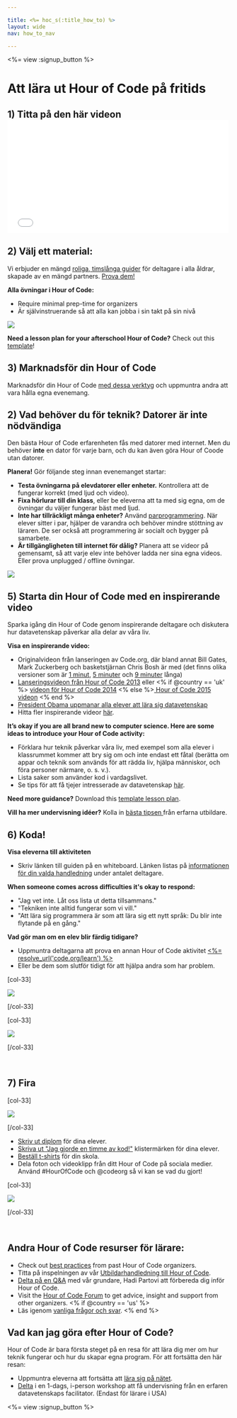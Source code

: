 ```yaml
---

title: <%= hoc_s(:title_how_to) %>
layout: wide
nav: how_to_nav

---
```


<%= view :signup_button %>

# Att lära ut Hour of Code på fritids

## 1) Titta på den här videon <iframe width="500" height="255" src="//www.youtube.com/embed/SrnvvWDm73k" frameborder="0" allowfullscreen></iframe>
## 2) Välj ett material:

Vi erbjuder en mängd [roliga, timslånga guider](<%= resolve_url('https://code.org/learn') %>) för deltagare i alla åldrar, skapade av en mängd partners. [Prova dem!](<%= resolve_url("https://code.org/learn") %>)

**Alla övningar i Hour of Code:**

  * Require minimal prep-time for organizers
  * Är självinstruerande så att alla kan jobba i sin takt på sin nivå

[![](/images/fit-700/tutorials.png)](<%= resolve_url('https://code.org/learn') %>)

**Need a lesson plan for your afterschool Hour of Code?** Check out this [template](/files/AfterschoolEducatorLessonPlanOutline.docx)!

## 3) Marknadsför din Hour of Code

Marknadsför din Hour of Code [med dessa verktyg](<%= resolve_url('/promote') %>) och uppmuntra andra att vara hålla egna evenemang.

## 2) Vad behöver du för teknik? Datorer är inte nödvändiga

Den bästa Hour of Code erfarenheten fås med datorer med internet. Men du behöver **inte** en dator för varje barn, och du kan även göra Hour of Coode utan datorer.

**Planera!** Gör följande steg innan evenemanget startar:

  * **Testa övningarna på elevdatorer eller enheter.** Kontrollera att de fungerar korrekt (med ljud och video).
  * **Fixa hörlurar till din klass**, eller be eleverna att ta med sig egna, om de övningar du väljer fungerar bäst med ljud.
  * **Inte har tillräckligt många enheter?** Använd [parprogrammering](https://www.youtube.com/watch?v=vgkahOzFH2Q). När elever sitter i par, hjälper de varandra och behöver mindre stöttning av läraren. De ser också att programmering är socialt och bygger på samarbete.
  * **Är tillgängligheten till internet för dålig?** Planera att se videor på gemensamt, så att varje elev inte behöver ladda ner sina egna videos. Eller prova unplugged / offline övningar.

![](/images/fit-350/group_ipad.jpg)

## 5) Starta din Hour of Code med en inspirerande video

Sparka igång din Hour of Code genom inspirerande deltagare och diskutera hur datavetenskap påverkar alla delar av våra liv.

**Visa en inspirerande video:**

  * Originalvideon från lanseringen av Code.org, där bland annat Bill Gates, Mark Zuckerberg och basketstjärnan Chris Bosh är med (det finns olika versioner som är [1 minut](https://www.youtube.com/watch?v=qYZF6oIZtfc), [5 minuter](https://www.youtube.com/watch?v=nKIu9yen5nc) och [9 minuter](https://www.youtube.com/watch?v=dU1xS07N-FA) långa)
  * [Lanseringsvideon från Hour of Code 2013](https://www.youtube.com/watch?v=FC5FbmsH4fw) eller <% if @country == 'uk' %> [ videon för Hour of Code 2014](https://www.youtube.com/watch?v=7L97YMYqLHc) <% else %>[ Hour of Code 2015 videon](https://www.youtube.com/watch?v=7L97YMYqLHc) <% end %>
  * [President Obama uppmanar alla elever att lära sig datavetenskap](https://www.youtube.com/watch?v=6XvmhE1J9PY)
  * Hitta fler inspirerande videor [här](https://www.youtube.com/playlist?list=PLzdnOPI1iJNfpD8i4Sx7U0y2MccnrNZuP).

**It’s okay if you are all brand new to computer science. Here are some ideas to introduce your Hour of Code activity:**

  * Förklara hur teknik påverkar våra liv, med exempel som alla elever i klassrummet kommer att bry sig om och inte endast ett fåtal (berätta om appar och teknik som används för att rädda liv, hjälpa människor, och föra personer närmare, o. s. v.).
  * Lista saker som använder kod i vardagslivet.
  * Se tips för att få tjejer intresserade av datavetenskap [här](<%= resolve_url('https://code.org/girls') %>).

**Need more guidance?** Download this [template lesson plan](/files/AfterschoolEducatorLessonPlanOutline.docx).

**Vill ha mer undervisning idéer?** Kolla in [bästa tipsen ](http://www.slideshare.net/TeachCode/hour-of-code-best-practices-for-successful-educators-51273466) från erfarna utbildare.

## 6) Koda!

**Visa eleverna till aktiviteten**

  * Skriv länken till guiden på en whiteboard. Länken listas på [informationen för din valda handledning](<%= resolve_url('https://code.org/learn') %>) under antalet deltagare.

**When someone comes across difficulties it's okay to respond:**

  * "Jag vet inte. Låt oss lista ut detta tillsammans."
  * "Tekniken inte alltid fungerar som vi vill."
  * "Att lära sig programmera är som att lära sig ett nytt språk: Du blir inte flytande på en gång."

**Vad gör man om en elev blir färdig tidigare?**

  * Uppmuntra deltagarna att prova en annan Hour of Code aktivitet [<%= resolve_url('code.org/learn') %>](<%= resolve_url('https://code.org/learn') %>)
  * Eller be dem som slutför tidigt för att hjälpa andra som har problem.

[col-33]

![](/images/fit-250/highschoolgirls.jpeg)

[/col-33]

[col-33]

![](/images/fit-300/group_ar.jpg)

[/col-33]

<p style="clear:both">
  &nbsp;
</p>

## 7) Fira

[col-33]

![](/images/fit-300/boy-certificate.jpg)

[/col-33]

  * [Skriv ut diplom](<%= resolve_url('https://code.org/certificates') %>) för dina elever.
  * [Skriva ut "Jag gjorde en timme av kod!"](<%= resolve_url('/promote/resources#stickers') %>) klistermärken för dina elever.
  * [Beställ t-shirts](http://blog.code.org/post/132608499493/hour-of-code-shirts-and-more) för din skola.
  * Dela foton och videoklipp från ditt Hour of Code på sociala medier. Använd #HourOfCode och @codeorg så vi kan se vad du gjort!

[col-33]

![](/images/fit-260/highlight-certificates.jpg)

[/col-33]

<p style="clear:both">
  &nbsp;
</p>

## Andra Hour of Code resurser för lärare:

  * Check out [best practices](http://www.slideshare.net/TeachCode/hour-of-code-best-practices-for-successful-educators-51273466) from past Hour of Code organizers. 
  * Titta på inspelningen av vår [Utbildarhandledning till Hour of Code](https://youtu.be/EJeMeSW2-Mw).
  * [Delta på en Q&A](http://www.eventbrite.com/e/ask-your-final-questions-and-prepare-for-the-2015-hour-of-code-with-codeorg-founder-hadi-partovi-tickets-17987437911) med vår grundare, Hadi Partovi att förbereda dig inför Hour of Code.
  * Visit the [Hour of Code Forum](http://forum.code.org/c/plc/hour-of-code) to get advice, insight and support from other organizers. <% if @country == 'us' %>
  * Läs igenom [ vanliga frågor och svar](https://support.code.org/hc/en-us/categories/200147083-Hour-of-Code). <% end %>

## Vad kan jag göra efter Hour of Code?

Hour of Code är bara första steget på en resa för att lära dig mer om hur teknik fungerar och hur du skapar egna program. För att fortsätta den här resan:

  * Uppmuntra eleverna att fortsätta att [lära sig på nätet](<%= resolve_url('https://code.org/learn/beyond') %>).
  * [Delta](<%= resolve_url('https://code.org/professional-development-workshops') %>) i en 1-dags, i-person workshop att få undervisning från en erfaren datavetenskaps facilitator. (Endast för lärare i USA)

<%= view :signup_button %>
